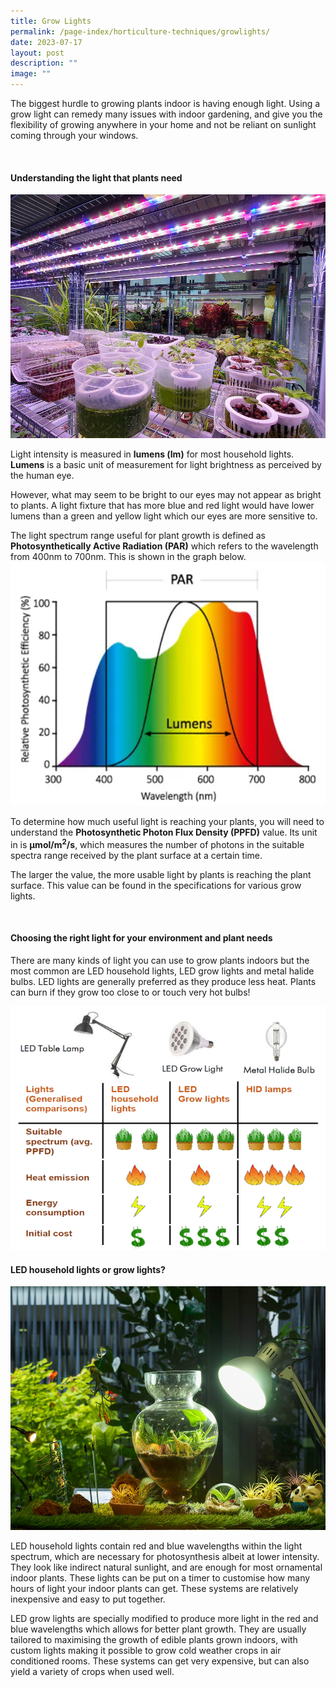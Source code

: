 ```yaml
---
title: Grow Lights
permalink: /page-index/horticulture-techniques/growlights/
date: 2023-07-17
layout: post
description: ""
image: ""
---
```

<section>
<p>The biggest hurdle to growing plants indoor is having enough light. Using a grow light can remedy many issues with indoor gardening, and give you the flexibility of growing anywhere in your home and not be reliant on sunlight coming through your windows. </p>
	<br>
</section>
<section>
<h4>Understanding the light that plants need</h4>
	<img style="height:390px; width:520px" src="/images/Hardscapes/Growlight_JacChua%20(2).jpg">
<p>Light intensity is measured in <b>lumens (lm)</b> for most household lights. <b>Lumens</b> is a basic unit of measurement for light brightness as perceived by the human eye.</p>
<p>However, what may seem to be bright to our eyes may not appear as bright to plants. A light fixture that has more blue and red light would have lower lumens than a green and yellow light which our eyes are more sensitive to.</p>  
<p>The light spectrum range useful for plant growth is defined as <b>Photosynthetically Active Radiation (PAR)</b> which refers to the wavelength from 400nm to 700nm. This is shown in the graph below.
	<img style="height:390px; width:520px" src="/images/Horti%20techniques/grow%20lights%20wavelength.png">
</p><p>To determine how much useful light is reaching your plants, you will need to understand the <b>Photosynthetic Photon Flux Density (PPFD)</b> value. Its unit in is <b>µmol/m<sup>2</sup>/s</b>, which measures the number of photons in the suitable spectra range received by the plant surface at a certain time.</p>
<p>The larger the value, the more usable light by plants is reaching the plant surface. This value can be found in the specifications for various grow lights.</p>
	<br>
</section>
<section>
<h4>Choosing the right light for your environment and plant needs</h4>
<p>There are many kinds of light you can use to grow plants indoors but the most common are LED household lights, LED grow lights and metal halide bulbs. LED lights are generally preferred as they produce less heat. Plants can burn if they grow too close to or touch very hot bulbs! </p>
	<img style="height:390px; width:520px" src="/images/Horti%20techniques/grow%20lights%20table.png">
	<br>
</section>
<section>
<h4>LED household lights or grow lights?</h4>
		<img style="height:390px; width:520px" src="/images/Hardscapes/Growlight_JacChua%20(1).jpg">
<p>LED household lights contain red and blue wavelengths within the light spectrum, which are necessary for photosynthesis albeit at lower intensity. They look like indirect natural sunlight, and are enough for most ornamental indoor plants. These lights can be put on a timer to customise how many hours of light your indoor plants can get. These systems are relatively inexpensive and easy to put together.
</p><p>LED grow lights are specially modified to produce more light in the red and blue wavelengths which allows for better plant growth. They are usually tailored to maximising the growth of edible plants grown indoors, with custom lights making it possible to grow cold weather crops in air conditioned rooms. These systems can get very expensive, but can also yield a variety of crops when used well. </p>
</section>